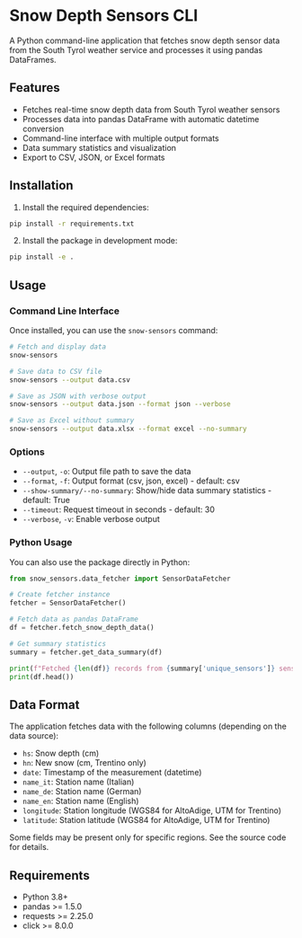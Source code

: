 # Snow Depth Sensors CLI

A Python command-line application that fetches snow depth sensor data from the South Tyrol weather service and processes it using pandas DataFrames.

## Features

- Fetches real-time snow depth data from South Tyrol weather sensors
- Processes data into pandas DataFrame with automatic datetime conversion
- Command-line interface with multiple output formats
- Data summary statistics and visualization
- Export to CSV, JSON, or Excel formats

## Installation

1. Install the required dependencies:
```bash
pip install -r requirements.txt
```

2. Install the package in development mode:
```bash
pip install -e .
```

## Usage

### Command Line Interface

Once installed, you can use the `snow-sensors` command:

```bash
# Fetch and display data
snow-sensors

# Save data to CSV file
snow-sensors --output data.csv

# Save as JSON with verbose output
snow-sensors --output data.json --format json --verbose

# Save as Excel without summary
snow-sensors --output data.xlsx --format excel --no-summary
```

### Options

- `--output`, `-o`: Output file path to save the data
- `--format`, `-f`: Output format (csv, json, excel) - default: csv
- `--show-summary/--no-summary`: Show/hide data summary statistics - default: True
- `--timeout`: Request timeout in seconds - default: 30
- `--verbose`, `-v`: Enable verbose output

### Python Usage

You can also use the package directly in Python:

```python
from snow_sensors.data_fetcher import SensorDataFetcher

# Create fetcher instance
fetcher = SensorDataFetcher()

# Fetch data as pandas DataFrame
df = fetcher.fetch_snow_depth_data()

# Get summary statistics
summary = fetcher.get_data_summary(df)

print(f"Fetched {len(df)} records from {summary['unique_sensors']} sensors")
print(df.head())
```

## Data Format

The application fetches data with the following columns (depending on the data source):

- `hs`: Snow depth (cm)
- `hn`: New snow (cm, Trentino only)
- `date`: Timestamp of the measurement (datetime)
- `name_it`: Station name (Italian)
- `name_de`: Station name (German)
- `name_en`: Station name (English)
- `longitude`: Station longitude (WGS84 for AltoAdige, UTM for Trentino)
- `latitude`: Station latitude (WGS84 for AltoAdige, UTM for Trentino)

Some fields may be present only for specific regions. See the source code for details.

## Requirements

- Python 3.8+
- pandas >= 1.5.0
- requests >= 2.25.0
- click >= 8.0.0